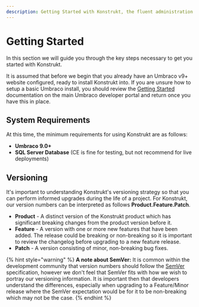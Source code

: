 ```yaml
---
description: Getting Started with Konstrukt, the fluent administration panel builder for Umbraco.
---
```


# Getting Started

In this section we will guide you through the key steps necessary to get you started with Konstrukt.

It is assumed that before we begin that you already have an Umbraco v9+ website configured, ready to install Konstrukt into. If you are unsure how to setup a basic Umbraco install, you should review the [Getting Started](https://our.umbraco.com/documentation/getting-started/) documentation on the main Umbraco developer portal and return once you have this in place.

## System Requirements
At this time, the minimum requirements for using Konstrukt are as follows:
* **Umbraco 9.0+**
* **SQL Server Database** (CE is fine for testing, but not recommend for live deployments)

## Versioning
It's important to understanding Konstrukt's versioning strategy so that you can perform informed upgrades during the life of a project. For Konstrukt, our version numbers can be interpreted as follows **Product.Feature.Patch**.

* **Product** - A distinct version of the Konstrukt product which has significant breaking changes from the product version before it.
* **Feature** - A version with one or more new features that have been added. The release could be breaking or non-breaking so it is important to review the changelog before upgrading to a new feature release.
* **Patch** - A version consisting of minor, non-breaking bug fixes.

{% hint style="warning" %}
**A note about SemVer:** It is common within the development community that version numbers should follow the [SemVer](https://semver.org/) specification, however we don't feel that SemVer fits with how we wish to portray our versioning information. It is important then that developers understand the differences, especially when upgrading to a Feature/Minor release where the SemVer expectation would be for it to be non-breaking which may not be the case.
{% endhint %}